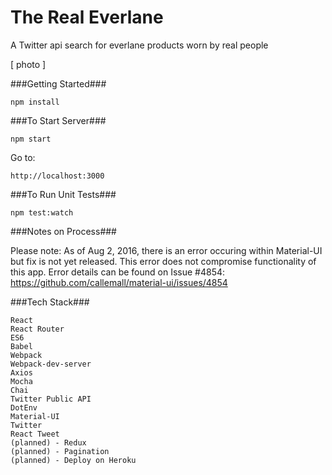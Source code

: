 # The Real Everlane
A Twitter api search for everlane products worn by real people

[ photo ]

###Getting Started###

	npm install

###To Start Server###

    npm start

Go to:

    http://localhost:3000

###To Run Unit Tests###

    npm test:watch

###Notes on Process###

Please note: As of Aug 2, 2016, there is an error occuring within Material-UI but fix is not yet released. This error does not compromise functionality of this app. Error details can be found on Issue #4854: https://github.com/callemall/material-ui/issues/4854

###Tech Stack###

    React
    React Router
    ES6
    Babel
    Webpack
    Webpack-dev-server
    Axios
    Mocha
    Chai
    Twitter Public API
    DotEnv
    Material-UI
    Twitter
    React Tweet
    (planned) - Redux
    (planned) - Pagination
    (planned) - Deploy on Heroku